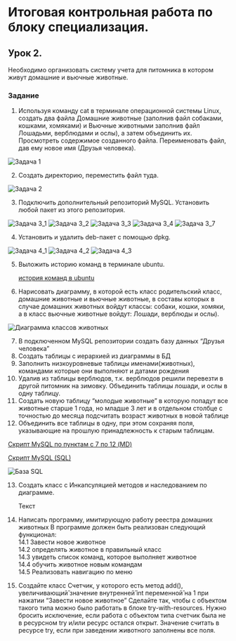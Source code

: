 # Итоговая контрольная работа по блоку специализация.

## Урок 2.  

Необходимо организовать систему учета для питомника в котором живут
домашние и вьючные животные.

### Задание
1. Используя команду cat в терминале операционной системы Linux, создать
   два файла Домашние животные (заполнив файл собаками, кошками,
   хомяками) и Вьючные животными заполнив файл Лошадьми, верблюдами и
   ослы), а затем объединить их. Просмотреть содержимое созданного файла.
   Переименовать файл, дав ему новое имя (Друзья человека).

![Задача 1](./Task1/images/1.jpg)

2. Создать директорию, переместить файл туда.

![Задача 2](./Task1/images/2.jpg)

3. Подключить дополнительный репозиторий MySQL. Установить любой пакет
   из этого репозитория.

![Задача 3_1](./Task1/images/3_1.jpg)
![Задача 3_2](./Task1/images/3_2.jpg)
![Задача 3_3](./Task1/images/3_3.jpg)
![Задача 3_4](./Task1/images/3_4.jpg)
![Задача 3_7](./Task1/images/3_7.jpg)

4. Установить и удалить deb-пакет с помощью dpkg.

![Задача 4_1](./Task1/images/4_1.jpg)
![Задача 4_2](./Task1/images/4_2.jpg)
![Задача 4_3](./Task1/images/4_3.jpg)

5. Выложить историю команд в терминале ubuntu.   

   [история команд в ubuntu](./Task1/history-commands.md)   


6. Нарисовать диаграмму, в которой есть класс родительский класс, домашние
   животные и вьючные животные, в составы которых в случае домашних
   животных войдут классы: собаки, кошки, хомяки, а в класс вьючные животные
   войдут: Лошади, верблюды и ослы).

![Диаграмма классов животных](./Task1/Диаграмма.jpg)

7. В подключенном MySQL репозитории создать базу данных “Друзья
   человека”
8. Создать таблицы с иерархией из диаграммы в БД
9. Заполнить низкоуровневые таблицы именами(животных), командами
   которые они выполняют и датами рождения
10. Удалив из таблицы верблюдов, т.к. верблюдов решили перевезти в другой
    питомник на зимовку. Объединить таблицы лошади, и ослы в одну таблицу.
11. Создать новую таблицу “молодые животные” в которую попадут все
    животные старше 1 года, но младше 3 лет и в отдельном столбце с точностью
    до месяца подсчитать возраст животных в новой таблице
12. Объединить все таблицы в одну, при этом сохраняя поля, указывающие на
    прошлую принадлежность к старым таблицам.

[Скрипт MySQL по пунктам с 7 по 12 (MD)](./Task1/sql.md)

[Скрипт MySQL (SQL)](./Task1/7-12.sql)


![База SQL](./Task1/database.jpg)

13. Создать класс с Инкапсуляцией методов и наследованием по диаграмме.

    Текст


14. Написать программу, имитирующую работу реестра домашних животных
    В программе должен быть реализован следующий функционал:    
    14.1 Завести новое животное    
    14.2 определять животное в правильный класс    
    14.3 увидеть список команд, которое выполняет животное    
    14.4 обучить животное новым командам    
    14.5 Реализовать навигацию по меню
15. Создайте класс Счетчик, у которого есть метод add(), увеличивающий̆
    значение внутренней̆ int переменной̆ на 1 при нажатии “Завести новое
    животное” Сделайте так, чтобы с объектом такого типа можно было работать в
    блоке try-with-resources. Нужно бросить исключение, если работа с объектом
    типа счетчик была не в ресурсном try и/или ресурс остался открыт. Значение
    считать в ресурсе try, если при заведении животного заполнены все поля.
     